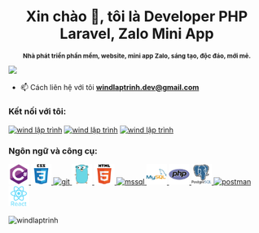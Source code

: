 <h1 align="center">Xin chào 👋, tôi là Developer PHP Laravel, Zalo Mini App</h1>
<h3 align="center" style="font-size:12px">Nhà phát triển phần mềm, website, mini app Zalo, sáng tạo, độc đáo, mới mẻ.</h3>
<img src="https://media.proglib.io/wp-uploads/2017/10/1-vHUiXvBE0p0fLRwFHZuAYw.gif" max-width="80%" height="600px">

- 📫 Cách liên hệ với tôi **windlaptrinh.dev@gmail.com**

<h3 align="left">Kết nối với tôi:</h3>
<p align="left">
<a href="https://fb.com/windlaptrinh" target="blank"><img align="center" src="https://raw.githubusercontent.com/rahuldkjain/github-profile-readme-generator/master/src/images/icons/Social/facebook.svg" alt="wind lập trình" height="30" width="40" /></a>
<a href="https://instagram.com/windlaptrinh" target="blank"><img align="center" src="https://raw.githubusercontent.com/rahuldkjain/github-profile-readme-generator/master/src/images/icons/Social/instagram.svg" alt="wind lập trình" height="30" width="40" /></a>
<a href="https://www.youtube.com/@WindLapTrinh" target="blank"><img align="center" src="https://raw.githubusercontent.com/rahuldkjain/github-profile-readme-generator/master/src/images/icons/Social/youtube.svg" alt="wind lập trình" height="30" width="40" /></a>
</p>

<h3 align="left">Ngôn ngữ và công cụ:</h3>
<p align="left"> 
<a href="https://www.w3schools.com/cs/" target="_blank" rel="noreferrer"> 
<img src="https://raw.githubusercontent.com/devicons/devicon/master/icons/csharp/csharp-original.svg" alt="csharp" width="40" height="40"/> 
</a> 
<a href="https://www.w3schools.com/css/" target="_blank" rel="noreferrer"> 
<img src="https://raw.githubusercontent.com/devicons/devicon/master/icons/css3/css3-original-wordmark.svg" alt="css3" width="40" height="40"/> </a>
<a href="https://git-scm.com/" target="_blank" rel="noreferrer"> <img src="https://www.vectorlogo.zone/logos/git-scm/git-scm-icon.svg" alt="git" width="40" height="40"/> </a> 
<a href="https://golang.org" target="_blank" rel="noreferrer"> <img src="https://raw.githubusercontent.com/devicons/devicon/master/icons/go/go-original.svg" alt="go" width="40" height="40"/> </a>
 <a href="https://www.w3.org/html/" target="_blank" rel="noreferrer"> <img src="https://raw.githubusercontent.com/devicons/devicon/master/icons/html5/html5-original-wordmark.svg" alt="html5" width="40" height="40"/> </a> 
<a href="https://www.microsoft.com/en-us/sql-server" target="_blank" rel="noreferrer"> <img src="https://www.svgrepo.com/show/303229/microsoft-sql-server-logo.svg" alt="mssql" width="40" chiều cao="40"/> </a> 
<a href="https://www.mysql.com/" target="_blank" rel="noreferrer"> <img src="https://raw.githubusercontent.com/devicons/devicon/master/icons/mysql/mysql-original-wordmark.svg" alt="mysql" width="40" height="40"/> </a> 
<a href="https://www.php.net" target="_blank" rel="noreferrer"> <img src="https://raw.githubusercontent.com/devicons/devicon/master/icons/php/php-original.svg" alt="php" width="40" height="40"/> </a> <a href="https://www.postgresql.org" target="_blank" rel="noreferrer"> <img src="https://raw.githubusercontent.com/devicons/devicon/master/icons/postgresql/postgresql-original-wordmark.svg" alt="postgresql" width="40" height="40"/> </a> <a href="https://postman.com" target="_blank" rel="noreferrer"> <img src="https://www.vectorlogo.zone/logos/getpostman/getpostman-icon.svg" alt="postman" width="40" height="40"/> </a> <a href="https://reactjs.org/" target="_blank" rel="noreferrer"> <img src="https://raw.githubusercontent.com/devicons/devicon/master/icons/react/react-original-wordmark.svg" alt="react" width="40" height="40"/> </a> <a href="https://reactnative.dev/" mục tiêu="_blank" rel="noreferrer"> </a>

<p><img align="center" src="https://github-readme-stats.vercel.app/api/top-langs?username=windlaptrinh&show_icons=true&locale=en&layout=compact" alt="windlaptrinh" /></p>

